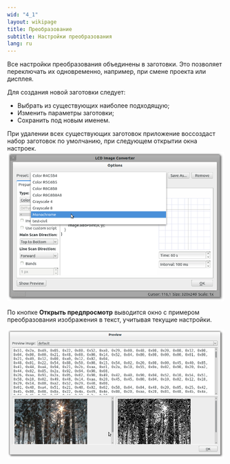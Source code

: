 ```yaml
---
wid: "4_1"
layout: wikipage
title: Преобразование
subtitle: Настройки преобразования
lang: ru
---
```

Все настройки преобразования объединены в заготовки. Это позволяет переключать их одновременно, например, при смене проекта или дисплея.

Для создания новой заготовки следует:

  *  Выбрать из существующих наиболее подходящую;
  *  Изменить параметры заготовки;
  *  Сохранить под новым именем.

При удалении всех существующих заготовок приложение воссоздаст набор заготовок по умолчанию, при следующем открытии окна настроек.
![Диалог настроек преобразования](index-1.png "Диалог настроек преобразования")

По кнопке **Открыть предпросмотр** выводится окно с примером преобразования изображения в текст, учитывая текущие настройки. 

![Диалог предварительного просмотра](index-2.png "Диалог предварительного просмотра")